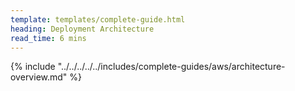 ```yaml
---
template: templates/complete-guide.html
heading: Deployment Architecture
read_time: 6 mins
---
```


{% include "../../../../../includes/complete-guides/aws/architecture-overview.md" %}
